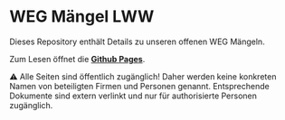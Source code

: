 # WEG Mängel LWW

Dieses Repository enthält Details zu unseren offenen WEG Mängeln.

Zum Lesen öffnet die **[Github Pages](https://alexanderlink.github.io/lww-meangel/)**.

⚠️ Alle Seiten sind öffentlich zugänglich! Daher werden keine konkreten Namen von beteiligten Firmen und Personen genannt.
Entsprechende Dokumente sind extern verlinkt und nur für authorisierte Personen zugänglich.
